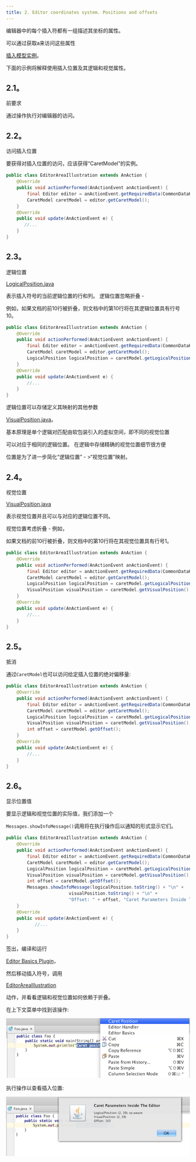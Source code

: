 ```yaml
---
title: 2. Editor coordinates system. Positions and offsets
---
```


编辑器中的每个插入符都有一组描述其坐标的属性。

可以通过获取a来访问这些属性

[插入模型实例](upsource:///platform/editor-ui-api/src/com/intellij/openapi/editor/CaretModel.java)。

下面的示例将解释使用插入位置及其逻辑和视觉属性。


## 2.1。
前要求

通过操作执行对编辑器的访问。


## 2.2。
访问插入位置


要获得对插入位置的访问，应该获得“CaretModel”的实例。


```java
public class EditorAreaIllustration extends AnAction {
    @Override
    public void actionPerformed(AnActionEvent anActionEvent) {
        final Editor editor = anActionEvent.getRequiredData(CommonDataKeys.EDITOR);
        CaretModel caretModel = editor.getCaretModel();
    }
    @Override
    public void update(AnActionEvent e) {
       //...
    }
}
```

## 2.3。
逻辑位置


[LogicalPosition.java](upsource:///platform/editor-ui-api/src/com/intellij/openapi/editor/LogicalPosition.java)

表示插入符号的当前逻辑位置的行和列。
逻辑位置忽略折叠 - 

例如，如果文档的前10行被折叠，则文档中的第10行将在其逻辑位置具有行号10。


```java
public class EditorAreaIllustration extends AnAction {
    @Override
    public void actionPerformed(AnActionEvent anActionEvent) {
        final Editor editor = anActionEvent.getRequiredData(CommonDataKeys.EDITOR);
        CaretModel caretModel = editor.getCaretModel();
        LogicalPosition logicalPosition = caretModel.getLogicalPosition();
    }
    @Override
    public void update(AnActionEvent e) {
        //...
    }
}
```

逻辑位置可以存储定义其映射的其他参数

[VisualPosition.java](upsource:///platform/editor-ui-api/src/com/intellij/openapi/editor/VisualPosition.java)。

基本原理是单个逻辑对匹配由软包装引入的虚拟空间，即不同的视觉位置

可以对应于相同的逻辑位置。
在逻辑中存储精确的视觉位置细节很方便

位置是为了进一步简化“逻辑位置” - >“视觉位置”映射。


## 2.4。
视觉位置


[VisualPosition.java](upsource:///platform/editor-ui-api/src/com/intellij/openapi/editor/VisualPosition.java)

表示视觉位置并且可以与对应的逻辑位置不同。

视觉位置考虑折叠 - 例如，

如果文档的前10行被折叠，则文档中的第10行将在其视觉位置具有行号1。


```java
public class EditorAreaIllustration extends AnAction {
    @Override
    public void actionPerformed(AnActionEvent anActionEvent) {
        final Editor editor = anActionEvent.getRequiredData(CommonDataKeys.EDITOR);
        CaretModel caretModel = editor.getCaretModel();
        LogicalPosition logicalPosition = caretModel.getLogicalPosition();
        VisualPosition visualPosition = caretModel.getVisualPosition();
    }
    @Override
    public void update(AnActionEvent e) {
        //...
    }
}
```

## 2.5。
抵消


通过`CaretModel`也可以访问给定插入位置的绝对偏移量:


```java
public class EditorAreaIllustration extends AnAction {
    @Override
    public void actionPerformed(AnActionEvent anActionEvent) {
        final Editor editor = anActionEvent.getRequiredData(CommonDataKeys.EDITOR);
        CaretModel caretModel = editor.getCaretModel();
        LogicalPosition logicalPosition = caretModel.getLogicalPosition();
        VisualPosition visualPosition = caretModel.getVisualPosition();
        int offset = caretModel.getOffset();
    }
    @Override
    public void update(AnActionEvent e) {
        //...
    }
}
```

## 2.6。
显示位置值

要显示逻辑和视觉位置的实际值，我们添加一个

`Messages.showInfoMessage()`调用将在执行操作后以通知的形式显示它们。


```java
public class EditorAreaIllustration extends AnAction {
    @Override
    public void actionPerformed(AnActionEvent anActionEvent) {
        final Editor editor = anActionEvent.getRequiredData(CommonDataKeys.EDITOR);
        CaretModel caretModel = editor.getCaretModel();
        LogicalPosition logicalPosition = caretModel.getLogicalPosition();
        VisualPosition visualPosition = caretModel.getVisualPosition();
        int offset = caretModel.getOffset();
        Messages.showInfoMessage(logicalPosition.toString() + "\n" +
                        visualPosition.toString() + "\n" +
                        "Offset: " + offset, "Caret Parameters Inside The Editor");
    }
    @Override
    public void update(AnActionEvent e) {
           //...
    }
}
```

签出，编译和运行

[Editor Basics Plugin](https://github.com/JetBrains/intellij-sdk-docs/tree/master/code_samples/editor_basics)，

然后移动插入符号，调用

[EditorAreaIllustration](https://github.com/JetBrains/intellij-sdk-docs/blob/master/code_samples/editor_basics/src/org/jetbrains/tutorials/editor/basics/EditorAreaIllustration.java)

动作，并看看逻辑和视觉位置如何依赖于折叠。


在上下文菜单中找到该操作:


![显示坐标动作](img/coordinates_action.png)


执行操作以查看插入位置:


![显示坐标动作](img/coordinates_demo.png)








